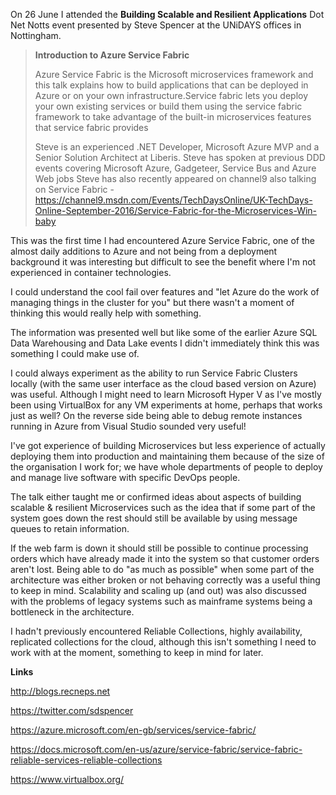 On 26 June I attended the **Building Scalable and Resilient Applications** Dot Net Notts event presented by Steve Spencer at the UNiDAYS offices in Nottingham.

>**Introduction to Azure Service Fabric**
>
>Azure Service Fabric is the Microsoft microservices framework and this talk explains how to build applications that can be deployed in Azure or on your own infrastructure.Service fabric lets you deploy your own existing services or build them using the service fabric framework to take advantage of the built-in microservices features that service fabric provides
>
>Steve is an experienced .NET Developer, Microsoft Azure MVP and a Senior Solution Architect at Liberis. Steve has spoken at previous DDD events covering Microsoft Azure, Gadgeteer, Service Bus and Azure Web jobs Steve has also recently appeared on channel9 also talking on Service Fabric - <https://channel9.msdn.com/Events/TechDaysOnline/UK-TechDays-Online-September-2016/Service-Fabric-for-the-Microservices-Win-baby>

This was the first time I had encountered Azure Service Fabric, one of the almost daily additions to Azure and not being from a deployment background it was interesting but difficult to see the benefit where I'm not experienced in container technologies.

I could understand the cool fail over features and "let Azure do the work of managing things in the cluster for you" but there wasn't a moment of thinking this would really help with something.

The information was presented well but like some of the earlier Azure SQL Data Warehousing and Data Lake events I didn't immediately think this was something I could make use of.

I could always experiment as the ability to run Service Fabric Clusters locally (with the same user interface as the cloud based version on Azure) was useful. Although I might need to learn Microsoft Hyper V as I've mostly been using VirtualBox for any VM experiments at home, perhaps that works just as well? On the reverse side being able to debug remote instances running in Azure from Visual Studio sounded very useful!

I've got experience of building Microservices but less experience of actually deploying them into production and maintaining them because of the size of the organisation I work for; we have whole departments of people to deploy and manage live software with specific DevOps people.

The talk either taught me or confirmed ideas about aspects of building scalable & resilient Microservices such as the idea that if some part of the system goes down the rest should still be available by using message queues to retain information.

If the web farm is down it should still be possible to continue processing orders which have already made it into the system so that customer orders aren't lost. Being able to do "as much as possible" when some part of the architecture was either broken or not behaving correctly was a useful thing to keep in mind. Scalability and scaling up (and out) was also discussed with the problems of legacy systems such as mainframe systems being a bottleneck in the architecture.

I hadn't previously encountered Reliable Collections, highly availability, replicated collections for the cloud, although this isn't something I need to work with at the moment, something to keep in mind for later.

**Links**

<http://blogs.recneps.net>

<https://twitter.com/sdspencer>

<https://azure.microsoft.com/en-gb/services/service-fabric/>

<https://docs.microsoft.com/en-us/azure/service-fabric/service-fabric-reliable-services-reliable-collections>

<https://www.virtualbox.org/>
